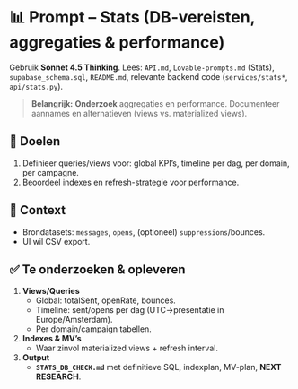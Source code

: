 # 📊 Prompt – Stats (DB-vereisten, aggregaties & performance)

Gebruik **Sonnet 4.5 Thinking**. Lees: `API.md`, `Lovable-prompts.md` (Stats), `supabase_schema.sql`, `README.md`, relevante backend code (`services/stats*`, `api/stats.py`).

> **Belangrijk:** **Onderzoek** aggregaties en performance. Documenteer aannames en alternatieven (views vs. materialized views).

## 🎯 Doelen
1. Definieer queries/views voor: global KPI’s, timeline per dag, per domain, per campagne.
2. Beoordeel indexes en refresh-strategie voor performance.

## 🔑 Context
- Brondatasets: `messages`, `opens`, (optioneel) `suppressions`/bounces.
- UI wil CSV export.

## ✅ Te onderzoeken & opleveren
1. **Views/Queries**
   - Global: totalSent, openRate, bounces.
   - Timeline: sent/opens per dag (UTC→presentatie in Europe/Amsterdam).
   - Per domain/campaign tabellen.
2. **Indexes & MV’s**
   - Waar zinvol materialized views + refresh interval.
3. **Output**
   - **`STATS_DB_CHECK.md`** met definitieve SQL, indexplan, MV-plan, **NEXT RESEARCH**.
